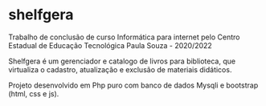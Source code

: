 # shelfgera
Trabalho de conclusão de curso Informática para internet pelo Centro Estadual de Educação Tecnológica Paula Souza - 2020/2022

Shelfgera é um gerenciador e catalogo de livros para biblioteca, que virtualiza o cadastro, atualização e exclusão de materiais didáticos.

Projeto desenvolvido em Php puro com banco de dados Mysqli e bootstrap (html, css e js).

